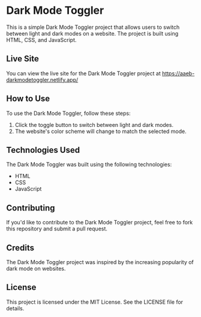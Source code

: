 # Dark Mode Toggler

This is a simple Dark Mode Toggler project that allows users to switch between light and dark modes on a website. The project is built using HTML, CSS, and JavaScript.

## Live Site

You can view the live site for the Dark Mode Toggler project at https://aaeb-darkmodetoggler.netlify.app/

## How to Use

To use the Dark Mode Toggler, follow these steps:

1. Click the toggle button to switch between light and dark modes.
2. The website's color scheme will change to match the selected mode.

## Technologies Used

The Dark Mode Toggler was built using the following technologies:

- HTML
- CSS
- JavaScript

## Contributing

If you'd like to contribute to the Dark Mode Toggler project, feel free to fork this repository and submit a pull request.

## Credits

The Dark Mode Toggler project was inspired by the increasing popularity of dark mode on websites.

## License

This project is licensed under the MIT License. See the LICENSE file for details.
